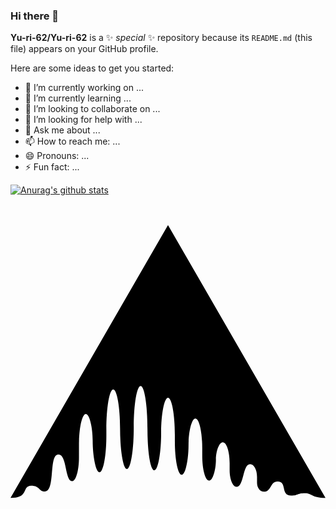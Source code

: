### Hi there 👋


**Yu-ri-62/Yu-ri-62** is a ✨ _special_ ✨ repository because its `README.md` (this file) appears on your GitHub profile.

Here are some ideas to get you started:

- 🔭 I’m currently working on ...
- 🌱 I’m currently learning ...
- 👯 I’m looking to collaborate on ...
- 🤔 I’m looking for help with ...
- 💬 Ask me about ...
- 📫 How to reach me: ...
- 😄 Pronouns: ...
- ⚡ Fun fact: ...

[![Anurag's github stats](https://github-readme-stats.vercel.app/api?username=yuri)](https://github.com/anuraghazra/github-readme-stats)

<svg role="img" viewBox="0 0 24 24" xmlns="http://www.w3.org/2000/svg"><title>Ardour icon</title><path d="M12 1.606L0 22.394c1.45 0 .832-.885 1.565-.93.703 0 .559.44 1.044.44.846 0 .273-2.82 1.043-2.82.665 0 .48 2.038 1.044 2.038.288 0 .521-.811.521-1.81v-.945c0-1.304.234-2.364.522-2.364.288 0 .522 1.066.522 2.005 0 1.178.233 2.43.522 2.43.288 0 .521-1.263.521-2.805v-.44c0-1.69.234-3.065.522-3.065.288 0 .522 1.369.522 2.967 0 1.661.233 3.098.522 3.098.288 0 .521-1.437.521-3.18 0-1.737.234-3.146.522-3.146.288 0 .522 1.424.522 3.277 0 1.786.233 3.147.522 3.147.288 0 .521-1.367.521-2.87 0-1.386.234-2.657.522-2.657.288 0 .522 1.271.522 2.837v.472c0 1.415.233 2.56.521 2.56.289 0 .522-1.152.522-2.299 0-.973.234-1.989.522-1.989.288 0 .522 1.01.522 2.25v.57c0 1.058.233 1.908.521 1.908.289 0 .522-.84.522-1.614 0-.589.234-1.304.522-1.304.288 0 .522.709.522 1.581v.538c0 .696.233 1.272.521 1.272.595 0 .45-1.728 1.044-1.728.288 0 .522.43.522.962v.456c0 .385.233.685.521.685.59 0 .462-.782 1.044-.782.76 0 .197 1.076 1.043 1.076.512 0 .426-.18 1.044-.18.563 0 .493.359 1.565.359z"/></svg>
